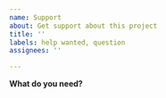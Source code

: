 ```yaml
---
name: Support
about: Get support about this project
title: ''
labels: help wanted, question
assignees: ''

---
```


**What do you need?**
